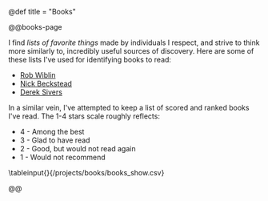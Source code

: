 @def title = "Books"


@@books-page

I find *lists of favorite things* made by individuals I respect, and strive to think more similarly to, incredibly useful sources of discovery. Here are some of these lists I've used for identifying books to read:
* [Rob Wiblin](https://docs.google.com/document/d/1A8NdLoenjamLfnve7c6u8AI3X49MbORQDhZj4BpJvdY/edit)
* [Nick Beckstead](https://www.nickbeckstead.com/audiobooks)
* [Derek Sivers](https://sive.rs/book)

In a similar vein, I've attempted to keep a list of scored and ranked books I've read. The 1-4 stars scale roughly reflects:

* 4 - Among the best
* 3 - Glad to have read
* 2 - Good, but would not read again
* 1 - Would not recommend

\tableinput{}{/projects/books/books_show.csv}

@@